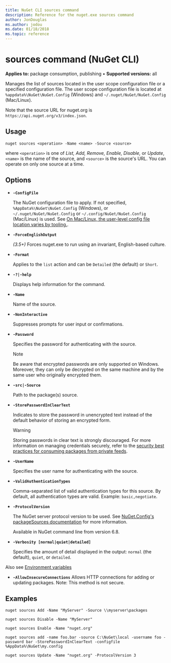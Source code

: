 ```yaml
---
title: NuGet CLI sources command
description: Reference for the nuget.exe sources command
author: JonDouglas
ms.author: jodou
ms.date: 01/18/2018
ms.topic: reference
---
```


# sources command (NuGet CLI)

**Applies to:** package consumption, publishing &bullet; **Supported versions:** all

Manages the list of sources located in the user scope configuration file or a specified configuration file. The user scope configuration file is located at `%appdata%\NuGet\NuGet.Config` (Windows) and `~/.nuget/NuGet/NuGet.Config` (Mac/Linux).

Note that the source URL for nuget.org is `https://api.nuget.org/v3/index.json`.

## Usage

```cli
nuget sources <operation> -Name <name> -Source <source>
```

where `<operation>` is one of *List, Add, Remove, Enable, Disable,* or *Update*, `<name>` is the name of the source, and `<source>` is the source's URL. You can operate on only one source at a time.

## Options

- **`-ConfigFile`**

  The NuGet configuration file to apply. If not specified, `%AppData%\NuGet\NuGet.Config` (Windows), or `~/.nuget/NuGet/NuGet.Config` or `~/.config/NuGet/NuGet.Config` (Mac/Linux) is used. See [On Mac/Linux, the user-level config file location varies by tooling.](../../consume-packages/configuring-nuget-behavior.md#on-maclinux-the-user-level-config-file-location-varies-by-tooling).

- **`-ForceEnglishOutput`**

  *(3.5+)* Forces nuget.exe to run using an invariant, English-based culture.

- **`-Format`**

  Applies to the `list` action and can be `Detailed` (the default) or `Short`.

- **`-?|-help`**

  Displays help information for the command.

- **`-Name`**

  Name of the source.

- **`-NonInteractive`**

  Suppresses prompts for user input or confirmations.

- **`-Password`**

  Specifies the password for authenticating with the source.

  > [!NOTE]
  > Be aware that encrypted passwords are only supported on Windows. 
  > Moreover, they can only be decrypted on the same machine and by the same user who originally encrypted them.

- **`-src|-Source`**

  Path to the package(s) source.

- **`-StorePasswordInClearText`**

  Indicates to store the password in unencrypted text instead of the default behavior of storing an encrypted form.

  > [!WARNING]
  > Storing passwords in clear text is strongly discouraged.
  > For more information on managing credentials securely, refer to the [security best practices for consuming packages from private feeds](../../consume-packages/consuming-packages-authenticated-feeds.md#security-best-practices-for-managing-credentials).

- **`-UserName`**

  Specifies the user name for authenticating with the source.

- **`-ValidAuthenticationTypes`**

  Comma-separated list of valid authentication types for this source. By default, all authentication types are valid. Example: `basic,negotiate`.

- **`-ProtocolVersion`**

  The NuGet server protocol version to be used.
  See [NuGet.Config's packageSources documentation](../nuget-config-file.md#packagesources) for more information.
  
  Available in NuGet command line from version 6.8.
  
- **`-Verbosity [normal|quiet|detailed]`**

  Specifies the amount of detail displayed in the output: `normal` (the default), `quiet`, or `detailed`.

Also see [Environment variables](cli-ref-environment-variables.md)

- **`-AllowInsecureConnections`**
  Allows HTTP connections for adding or updating packages. Note: This method is not secure.

## Examples

```cli
nuget sources Add -Name "MyServer" -Source \\myserver\packages

nuget sources Disable -Name "MyServer"

nuget sources Enable -Name "nuget.org"

nuget sources add -name foo.bar -source C:\NuGet\local -username foo -password bar -StorePasswordInClearText -configfile %AppData%\NuGet\my.config

nuget sources Update -Name "nuget.org" -ProtocolVersion 3
```

